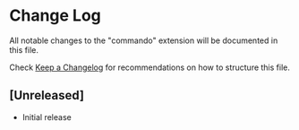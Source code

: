 # Change Log

All notable changes to the "commando" extension will be documented in this file.

Check [Keep a Changelog](http://keepachangelog.com/) for recommendations on how to structure this file.

## [Unreleased]

- Initial release